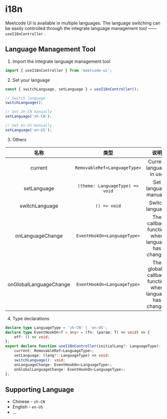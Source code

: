 # i18n

Meetcode UI is available in multiple languages. The language switching can be easily controlled through the integrate language management tool —— `useI18nController` .

## Language Management Tool

1. Import the integrate language management tool

```ts
import { useI18nController } from 'meetcode-ui';
```

2. Set your language

```ts
const { switchLanguage, setLanguage } = useI18nController();

// Switch language
switchLanguage();

// Set zh-CN manually
setLanguage('zh-CN');

// Set en-US manually
setLanguage('en-US');
```

3. Others

|          名称          |              类型               |                           说明                           |
| :--------------------: | :-----------------------------: | :------------------------------------------------------: |
|        current         |  `RemovableRef<LanguageType>`   |                 Current language in use                  |
|      setLanguage       | `(theme: LanguageType) => void` |                  Set language manually                   |
|     switchLanguage     |          `() => void`           |                     Switch language                      |
|    onLanguageChange    |   `EventHookOn<LanguageType>`   |     The callback function when language has changed      |
| onGlobalLanguageChange |   `EventHookOn<LanguageType>`   | The globally callback function when language has changed |

4. Type declarations

```ts
declare type LanguageType = 'zh-CN' | 'en-US';
declare type EventHookOn<T = any> = (fn: (param: T) => void) => {
    off: () => void;
};
export declare function useI18nController(initialLang?: LanguageType): {
    current: RemovableRef<LanguageType>;
    setLanguage: (lang?: LanguageType) => void;
    switchLanguage(): void;
    onLanguageChange: EventHookOn<LanguageType>;
    onGlobalLanguageChange: EventHookOn<LanguageType>;
};
```

## Supporting Language

-   Chinese - `zh-CN`
-   English - `en-US`
-   ...
